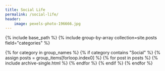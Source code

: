 ```yaml
---
title: Social Life
permalink: /social-life/
header:
    image: pexels-photo-196666.jpg
---
```


{% include base_path %}
{% include group-by-array collection=site.posts field="categories" %}

{% for category in group_names %}
  {% if category contains "Social" %}
  {% assign posts = group_items[forloop.index0] %}
  {% for post in posts %}
    {% include archive-single.html %}
  {% endfor %}
  {% endif %}
{% endfor %}